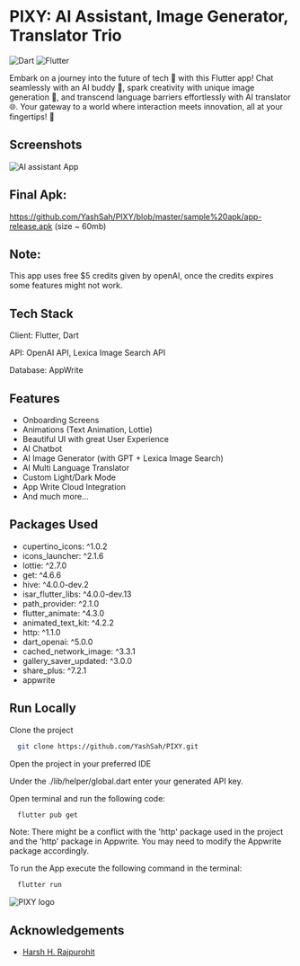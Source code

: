 
# PIXY: AI Assistant, Image Generator, Translator Trio

![Dart](https://img.shields.io/badge/dart-100%25-brightgreen)
![Flutter](https://img.shields.io/badge/Flutter-Cross%20Platform-blue)

Embark on a journey into the future of tech 🚀 with this Flutter app! Chat seamlessly with an AI buddy 🤖, spark creativity with unique image generation 🎨, and transcend language barriers effortlessly with AI translator 🌐. Your gateway to a world where interaction meets innovation, all at your fingertips! 🌟 


## Screenshots

![AI assistant App](https://github.com/YashSah/PIXY/assets/83505246/d0871dbf-c3d5-42b8-adc5-32ec870722d7)


## Final Apk:

https://github.com/YashSah/PIXY/blob/master/sample%20apk/app-release.apk  (size ~ 60mb)
## Note:

This app uses free $5 credits given by openAI, once the credits expires some features might not work.
## Tech Stack

Client: Flutter, Dart

API: OpenAI API, Lexica Image Search API

Database: AppWrite


## Features

- Onboarding Screens
- Animations (Text Animation, Lottie)
- Beautiful UI with great User Experience
- AI Chatbot
- AI Image Generator (with GPT + Lexica Image Search)
- AI Multi Language Translator 
- Custom Light/Dark Mode
- App Write Cloud Integration
- And much more...


## Packages Used

- cupertino_icons: ^1.0.2
- icons_launcher: ^2.1.6
- lottie: ^2.7.0
- get: ^4.6.6
- hive: ^4.0.0-dev.2
- isar_flutter_libs: ^4.0.0-dev.13
- path_provider: ^2.1.0
- flutter_animate: ^4.3.0
- animated_text_kit: ^4.2.2
- http: ^1.1.0
- dart_openai: ^5.0.0
- cached_network_image: ^3.3.1
- gallery_saver_updated: ^3.0.0
- share_plus: ^7.2.1
- appwrite
## Run Locally

Clone the project

```bash
  git clone https://github.com/YashSah/PIXY.git
```

Open the project in your preferred IDE

Under the ./lib/helper/global.dart enter your generated API key.

Open terminal and run the following code:

```bash
  flutter pub get
```
Note: There might be a conflict with the 'http' package used in the project and the 'http' package in Appwrite. You may need to modify the Appwrite package accordingly.

To run the App execute the following command in the terminal:

```bash
  flutter run
```

![PIXY logo](https://github.com/YashSah/PIXY/assets/83505246/27647943-7974-4bef-92d8-74c7db02e4f7)

## Acknowledgements

 - [Harsh H. Rajpurohit](https://www.youtube.com/@harshRajpurohit)

